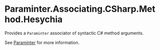 # Paraminter.Associating.CSharp.Method.Hesychia

Provides a `Paraminter` associator of syntactic C# method arguments.

See [Paraminter](https://www.github.com/Paraminter/Paraminter) for more information.